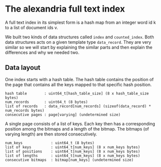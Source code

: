 # The alexandria full text index

A full text index in its simplest form is a hash map from an integer word id k to a list of document ids v.

We built two kinds of data structures called ```index``` and ```counted_index```. Both data structures acts on a given template type
```data_record```.
They are very similar so we will start by explaining the similar parts and then explain the differences and why we needed two.

## Data layout

One index starts with a hash table. The hash table contains the position of the page that contains all the keys mapped to that specific hash position.
```
hash table        : uint64_t[hash_table_size] (8 x hash_table_size bytes)
num_records       : uint64_t (8 bytes)
list of records   : data_record[num_records] (sizeof(data_record) * num_records bytes)
consecutive pages : page[varying] (undetermined size)
```

A single page consists of a list of keys. Each key then has a corresponding position among the bitmaps and a length of the bitmap. The bitmaps (of varying length) are then stored consecutively.
```
num_keys             : uint64_t (8 bytes)
list of keys         : uint64_t[num_keys] (8 x num_keys bytes)
list of positions    : uint64_t[num_keys] (8 x num_keys bytes)
list of lengths      : uint64_t[num_keys] (8 x num_keys bytes)
consecutive bitmaps  : bitmap[num_keys] (undetermined size)
```



